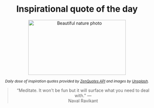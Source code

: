 
<div align="center">

# Inspirational quote of the day

<img src="./data/photo.jpeg" alt="Beautiful nature photo" width="320" height="180">

<sub><i>Daily dose of inspiration quotes provided by [ZenQuotes API](https://zenquotes.io/) and images by [Unsplash](https://unsplash.com/).</i></sub>


<blockquote>&ldquo;Meditate. It won't be fun but it will surface what you need to deal with.&rdquo; &mdash; <footer>Naval Ravikant</footer></blockquote>

</div>
